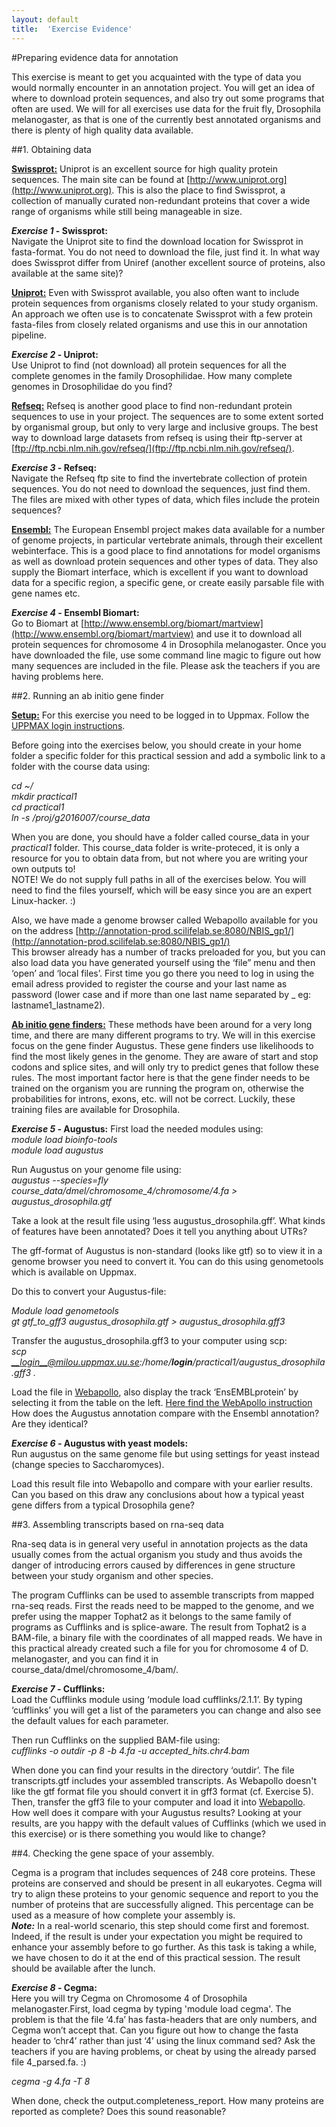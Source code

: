 ```yaml
---
layout: default
title:  'Exercise Evidence'
---
```


#Preparing evidence data for annotation

This exercise is meant to get you acquainted with the type of data you would normally encounter in an annotation project. You will get an idea of where to download protein sequences, and also try out some programs that often are used. We will for all exercises use data for the fruit fly, Drosophila melanogaster, as that is one of the currently best annotated organisms and there is plenty of high quality data available.

##1. Obtaining data

<u>**Swissprot:**</u> Uniprot is an excellent source for high quality protein sequences. The main site can be found at [http://www.uniprot.org](http://www.uniprot.org). This is also the place to find Swissprot, a collection of manually curated non-redundant proteins that cover a wide range of organisms while still being manageable in size.

**_Exercise 1_ - Swissprot:**  
Navigate the Uniprot site to find the download location for Swissprot in fasta-format. You do not need to download the file, just find it. In what way does Swissprot differ from Uniref (another excellent source of proteins, also available at the same site)?

<u>**Uniprot:**</u> Even with Swissprot available, you also often want to include protein sequences from organisms closely related to your study organism. An approach we often use is to concatenate Swissprot with a few protein fasta-files from closely related organisms and use this in our annotation pipeline.

**_Exercise 2_ - Uniprot:**  
Use Uniprot to find (not download) all protein sequences for all the complete genomes in the family Drosophilidae. How many complete genomes in Drosophilidae do you find?

<u>**Refseq:**</u> Refseq is another good place to find non-redundant protein sequences to use in your project. The sequences are to some extent sorted by organismal group, but only to very large and inclusive groups. The best way to download large datasets from refseq is using their ftp-server at [ftp://ftp.ncbi.nlm.nih.gov/refseq/](ftp://ftp.ncbi.nlm.nih.gov/refseq/).

**_Exercise 3_ - Refseq:**  
Navigate the Refseq ftp site to find the invertebrate collection of protein sequences. You do not need to download the sequences, just find them. The files are mixed with other types of data, which files include the protein sequences?

<u>**Ensembl:**</u> The European Ensembl project makes data available for a number of genome projects, in particular vertebrate animals, through their excellent webinterface. This is a good place to find annotations for model organisms as well as download protein sequences and other types of data. They also supply the Biomart interface, which is excellent if you want to download data for a specific region, a specific gene, or create easily parsable file with gene names etc.

**_Exercise 4_ - Ensembl Biomart:**  
Go to Biomart at [http://www.ensembl.org/biomart/martview](http://www.ensembl.org/biomart/martview) and use it to download all protein sequences for chromosome 4 in Drosophila melanogaster. Once you have downloaded the file, use some command line magic to figure out how many sequences are included in the file. Please ask the teachers if you are having problems here.

##2. Running an ab initio gene finder

<u>**Setup:**</u> For this exercise you need to be logged in to Uppmax. Follow the [UPPMAX login instructions](LoginInstructions).

Before going into the exercises below, you should create in your home folder a specific folder for this practical session and add a symbolic link to a folder with the course data using:  

*cd ~/*  
*mkdir practical1*  
*cd practical1*  
*ln -s /proj/g2016007/course\_data*  

When you are done, you should have a folder called course\_data in your *practical1* folder. This course\_data folder is write-proteced, it is only a resource for you to obtain data from, but not where you are writing your own outputs to!  
NOTE! We do not supply full paths in all of the exercises below. You will need to find the files yourself, which will be easy since you are an expert Linux-hacker. :)

Also, we have made a genome browser called Webapollo available for you on the address [http://annotation-prod.scilifelab.se:8080/NBIS_gp1/](http://annotation-prod.scilifelab.se:8080/NBIS_gp1/)  
This browser already has a number of tracks preloaded for you, but you can also load data you have generated yourself using the ‘file” menu and then ‘open’ and ‘local files’. First time you go there you need to log in using the email adress provided to register the course and your last name as password (lower case and if more than one last name separated by _ eg: lastname1_lastname2).

<u>**Ab initio gene finders:**</u> These methods have been around for a very long time, and there are many different programs to try. We will in this exercise focus on the gene finder Augustus. These gene finders use likelihoods to find the most likely genes in the genome. They are aware of start and stop codons and splice sites, and will only try to predict genes that follow these rules. The most important factor here is that the gene finder needs to be trained on the organism you are running the program on, otherwise the probabilities for introns, exons, etc. will not be correct. Luckily, these training files are available for Drosophila.

**_Exercise 5_ - Augustus:**
First load the needed modules using:  
_module load bioinfo-tools_  
_module load augustus_

Run Augustus on your genome file using:  
*augustus --species=fly course\_data/dmel/chromosome\_4/chromosome/4.fa > augustus\_drosophila.gtf*

Take a look at the result file using ‘less augustus\_drosophila.gff’. What kinds of features have been annotated? Does it tell you anything about UTRs?

The gff-format of Augustus is non-standard (looks like gtf) so to view it in a genome browser you need to convert it. You can do this using genometools which is available on Uppmax.

Do this to convert your Augustus-file:

*Module load genometools*  
*gt gtf\_to\_gff3 augustus\_drosophila.gtf > augustus\_drosophila.gff3*

Transfer the augustus\_drosophila.gff3 to your computer using scp:    
*scp __login__@milou.uppmax.uu.se:/home/__login__/practical1/augustus\_drosophila.gff3 .*  

Load the file in [Webapollo](http://bils-web.imbim.uu.se/drosophila_melanogaster), also display the track ‘EnsEMBLprotein’ by selecting it from the table on the left. [Here find the WebApollo instruction](UsingWebapollo)   
How does the Augustus annotation compare with the Ensembl annotation? Are they identical?

**_Exercise 6 -_ Augustus with yeast models:**  
Run augustus on the same genome file but using settings for yeast instead (change species to Saccharomyces).

Load this result file into Webapollo and compare with your earlier results. Can you based on this draw any conclusions about how a typical yeast gene differs from a typical Drosophila gene?

##3. Assembling transcripts based on rna-seq data

Rna-seq data is in general very useful in annotation projects as the data usually comes from the actual organism you study and thus avoids the danger of introducing errors caused by differences in gene structure between your study organism and other species.

The program Cufflinks can be used to assemble transcripts from mapped rna-seq reads. First the reads need to be mapped to the genome, and we prefer using the mapper Tophat2 as it belongs to the same family of programs as Cufflinks and is splice-aware. The result from Tophat2 is a BAM-file, a binary file with the coordinates of all mapped reads. We have in this practical already created such a file for you for chromosome 4 of D. melanogaster, and you can find it in course\_data/dmel/chromosome\_4/bam/.

**_Exercise 7_ - Cufflinks:**  
Load the Cufflinks module using ‘module load cufflinks/2.1.1’. By typing ‘cufflinks’ you will get a list of the parameters you can change and also see the default values for each parameter.

Then run Cufflinks on the supplied BAM-file using:  
*cufflinks -o outdir -p 8 -b 4.fa -u accepted\_hits.chr4.bam*  

When done you can find your results in the directory ‘outdir’. The file transcripts.gtf includes your assembled transcripts.
As Webapollo doesn't like the gtf format file you should convert it in gff3 format (cf. Exercise 5). Then, transfer the gff3 file to your computer and load it into [Webapollo](http://bils-web.imbim.uu.se/drosophila_melanogaster). How well does it compare with your Augustus results? Looking at your results, are you happy with the default values of Cufflinks (which we used in this exercise) or is there something you would like to change?

##4. Checking the gene space of your assembly.

Cegma is a program that includes sequences of 248 core proteins. These proteins are conserved and should be present in all eukaryotes. Cegma will try to align these proteins to your genomic sequence and report to you the number of proteins that are successfully aligned. This percentage can be used as a measure of how complete your assembly is.  
***Note:*** In a real-world scenario, this step should come first and foremost. Indeed, if the result is under your expectation you might be required to enhance your assembly before to go further. As this task is taking a while, we have chosen to do it at the end of this practical session. The result should be available after the lunch.  

**_Exercise 8_ - Cegma:**  
Here you will try Cegma on Chromosome 4 of Drosophila melanogaster.First, load cegma by typing 'module load cegma'. The problem is that the file ‘4.fa’ has fasta-headers that are only numbers, and Cegma won’t accept that. Can you figure out how to change the fasta header to ‘chr4’ rather than just ‘4’ using the linux command sed? Ask the teachers if you are having problems, or cheat by using the already parsed file 4_parsed.fa. :)

_cegma -g 4.fa -T 8_

When done, check the output.completeness_report. How many proteins are reported as complete? Does this sound reasonable?

